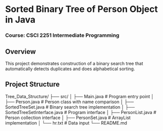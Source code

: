 # Sorted Binary Tree of Person Object in Java
### Course: CSCI 2251 Intermediate Programming  

## Overview
This project demonstrates construction of a binary search tree that automatically detects duplicates and does alphabetical sorting. 

## Project Structure 

Tree_Data_Structure/
├── src/
│   ├── Main.java                    # Program entry point
│   ├── Person.java                  # Person class with name comparison
│   ├── SortedTreeSet.java           # Binary search tree implementation
│   ├── SortedTreeSetInterface.java  # Program interface
│   ├── PersonList.java              # Person collection interface
│   ├── PersonSet.java               # ArrayList implementation
│   └── hr.txt                       # Data input
└── README.md
## 